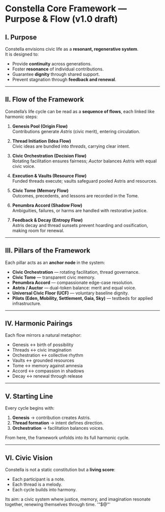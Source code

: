 # Constella Core Framework — Purpose & Flow (v1.0 draft)

## I. Purpose
Constella envisions civic life as a **resonant, regenerative system**.  
It is designed to:
- Provide **continuity** across generations.
- Foster **resonance** of individual contributions.
- Guarantee **dignity** through shared support.
- Prevent stagnation through **feedback and renewal**.

---

## II. Flow of the Framework
Constella’s life cycle can be read as a **sequence of flows**, each linked like harmonic steps:

1. **Genesis Pool (Origin Flow)**  
   Contributions generate *Astris* (civic merit), entering circulation.  

2. **Thread Initiation (Idea Flow)**  
   Civic ideas are bundled into *threads*, carrying clear intent.  

3. **Civic Orchestration (Decision Flow)**  
   Rotating facilitation ensures fairness; *Auctor* balances Astris with equal civic voice.  

4. **Execution & Vaults (Resource Flow)**  
   Funded threads execute; vaults safeguard pooled Astris and resources.  

5. **Civic Tome (Memory Flow)**  
   Outcomes, precedents, and lessons are recorded in the Tome.  

6. **Penumbra Accord (Shadow Flow)**  
   Ambiguities, failures, or harms are handled with restorative justice.  

7. **Feedback & Decay (Entropy Flow)**  
   Astris decay and thread sunsets prevent hoarding and ossification, making room for renewal.  

---

## III. Pillars of the Framework
Each pillar acts as an **anchor node** in the system:

- **Civic Orchestration** — rotating facilitation, thread governance.  
- **Civic Tome** — transparent civic memory.  
- **Penumbra Accord** — compassionate edge-case resolution.  
- **Astris / Auctor** — dual-token balance: merit and equal voice.  
- **Universal Civic Floor (UCF)** — voluntary baseline dignity.  
- **Pilots (Eden, Mobility, Settlement, Gaia, Sky)** — testbeds for applied infrastructure.  

---

## IV. Harmonic Pairings
Each flow mirrors a natural metaphor:

- Genesis ↔ birth of possibility  
- Threads ↔ civic imagination  
- Orchestration ↔ collective rhythm  
- Vaults ↔ grounded resources  
- Tome ↔ memory against amnesia  
- Accord ↔ compassion in shadows  
- Decay ↔ renewal through release  

---

## V. Starting Line
Every cycle begins with:
1. **Genesis** → contribution creates Astris.  
2. **Thread formation** → intent defines direction.  
3. **Orchestration** → facilitation balances voices.  

From here, the framework unfolds into its full harmonic cycle.

---

## VI. Civic Vision
Constella is not a static constitution but a **living score**:  
- Each participant is a note.  
- Each thread is a melody.  
- Each cycle builds into harmony.  

Its aim: a civic system where justice, memory, and imagination resonate together, renewing themselves through time.
'"$@"'
